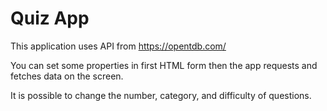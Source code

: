 # Quiz App

This application uses API from https://opentdb.com/

You can set some properties in first HTML form then the app requests and fetches data on the screen.

It is possible to change the number, category, and difficulty of questions.
